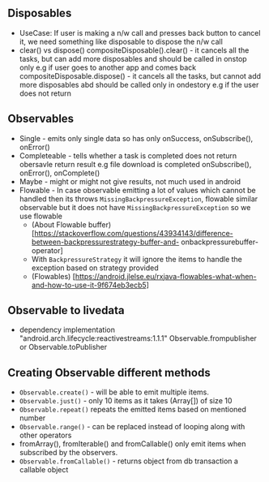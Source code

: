 ## Disposables
  
  * UseCase: If user is making a n/w call and presses back button to cancel it, we need something like disposable to dispose the n/w call 
  * clear() vs dispose() 
	 compositeDisposable().clear() - it cancels all the tasks, but can add more disposables and should be called in onstop only 
	  e.g if user goes to another app and comes back
	 compositeDisposable.dispose() - it cancels all the tasks, but cannot add more disposables abd should be called only in ondestory 
	 e.g if the user does not return
   
 ## Observables
 
  * Single - emits only single data so has only onSuccess, onSubscribe(), onError()
  * Completeable - tells whether a task is completed does not return obersavle return result e.g file download is completed
		onSubscribe(), onError(), onComplete()  
  * Maybe - might or might not give results, not much used in android
  * Flowable - In case observable emitting a lot of values which cannot be handled then its 
  throws `MissingBackpressureException`, flowable similar observable but it does not have `MissingBackpressureException` 
  so we use flowable 
    * (About Flowable buffer)[https://stackoverflow.com/questions/43934143/difference-between-backpressurestrategy-buffer-and-                  onbackpressurebuffer-operator]
    * With `BackpressureStrategy` it will ignore the items to handle the exception based on strategy provided
    * (Flowables) [https://android.jlelse.eu/rxjava-flowables-what-when-and-how-to-use-it-9f674eb3ecb5]
    
 ## Observable to livedata
 
 * dependency implementation "android.arch.lifecycle:reactivestreams:1.1.1" 
   Observable.frompublisher or Observable.toPublisher
   
 ## Creating Observable different methods 
 
 * `Observable.create()` - will be able to emit multiple items.
 * `Observable.just()` - only 10 items as it takes (Array[]) of size 10
 * `Observable.repeat()` repeats the emitted items based on mentioned number 
 * `Observable.range()` - can be replaced instead of looping along with other operators
 * fromArray(), fromIterable() and fromCallable() only emit items when subscribed by the observers.
 * `Observable.fromCallable()` - returns object from db transaction a callable object
